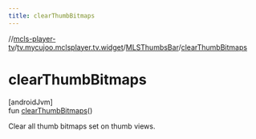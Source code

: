```yaml
---
title: clearThumbBitmaps
---
```

//[mcls-player-tv](../../../index.html)/[tv.mycujoo.mclsplayer.tv.widget](../index.html)/[MLSThumbsBar](index.html)/[clearThumbBitmaps](clear-thumb-bitmaps.html)



# clearThumbBitmaps



[androidJvm]\
fun [clearThumbBitmaps](clear-thumb-bitmaps.html)()



Clear all thumb bitmaps set on thumb views.




